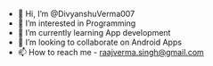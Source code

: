 - 👋 Hi, I’m @DivyanshuVerma007
- 👀 I’m interested in Programming
- 🌱 I’m currently learning App development
- 💞️ I’m looking to collaborate on Android Apps
- 📫 How to reach me - raajverma.singh@gmail.com

<!---
DivyanshuVerma007/DivyanshuVerma007 is a ✨ special ✨ repository because its `README.md` (this file) appears on your GitHub profile.
You can click the Preview link to take a look at your changes.
--->
